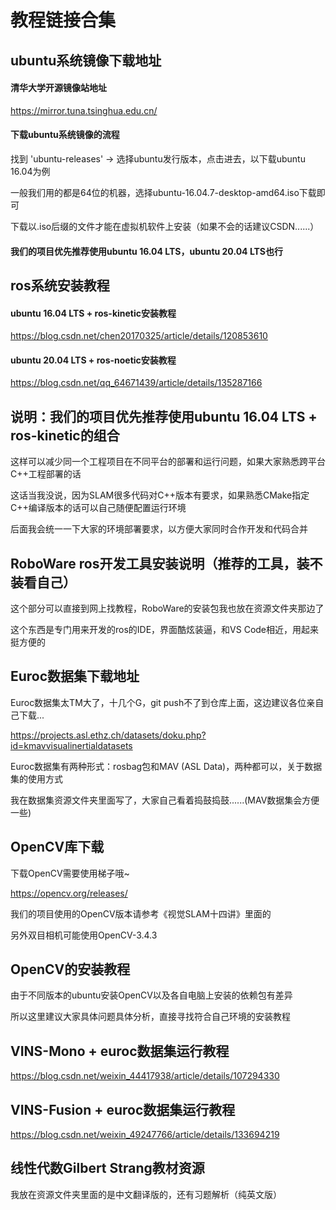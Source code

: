 # 教程链接合集

## ubuntu系统镜像下载地址

#### 清华大学开源镜像站地址
https://mirror.tuna.tsinghua.edu.cn/

#### 下载ubuntu系统镜像的流程

找到 'ubuntu-releases' -> 选择ubuntu发行版本，点击进去，以下载ubuntu 16.04为例

一般我们用的都是64位的机器，选择ubuntu-16.04.7-desktop-amd64.iso下载即可

下载以.iso后缀的文件才能在虚拟机软件上安装（如果不会的话建议CSDN......）

#### 我们的项目优先推荐使用ubuntu 16.04 LTS，ubuntu 20.04 LTS也行

## ros系统安装教程

#### ubuntu 16.04 LTS + ros-kinetic安装教程
https://blog.csdn.net/chen20170325/article/details/120853610

#### ubuntu 20.04 LTS + ros-noetic安装教程
https://blog.csdn.net/qq_64671439/article/details/135287166

## 说明：我们的项目优先推荐使用ubuntu 16.04 LTS + ros-kinetic的组合

这样可以减少同一个工程项目在不同平台的部署和运行问题，如果大家熟悉跨平台C++工程部署的话

这话当我没说，因为SLAM很多代码对C++版本有要求，如果熟悉CMake指定C++编译版本的话可以自己随便配置运行环境

后面我会统一一下大家的环境部署要求，以方便大家同时合作开发和代码合并

## RoboWare ros开发工具安装说明（推荐的工具，装不装看自己）

这个部分可以直接到网上找教程，RoboWare的安装包我也放在资源文件夹那边了

这个东西是专门用来开发的ros的IDE，界面酷炫装逼，和VS Code相近，用起来挺方便的

## Euroc数据集下载地址

Euroc数据集太TM大了，十几个G，git push不了到仓库上面，这边建议各位亲自己下载...

https://projects.asl.ethz.ch/datasets/doku.php?id=kmavvisualinertialdatasets

Euroc数据集有两种形式：rosbag包和MAV (ASL Data)，两种都可以，关于数据集的使用方式

我在数据集资源文件夹里面写了，大家自己看着捣鼓捣鼓......(MAV数据集会方便一些)

## OpenCV库下载

下载OpenCV需要使用梯子哦~

https://opencv.org/releases/

我们的项目使用的OpenCV版本请参考《视觉SLAM十四讲》里面的

另外双目相机可能使用OpenCV-3.4.3

## OpenCV的安装教程

由于不同版本的ubuntu安装OpenCV以及各自电脑上安装的依赖包有差异

所以这里建议大家具体问题具体分析，直接寻找符合自己环境的安装教程

## VINS-Mono + euroc数据集运行教程

https://blog.csdn.net/weixin_44417938/article/details/107294330

## VINS-Fusion + euroc数据集运行教程

https://blog.csdn.net/weixin_49247766/article/details/133694219

## 线性代数Gilbert Strang教材资源

我放在资源文件夹里面的是中文翻译版的，还有习题解析（纯英文版）